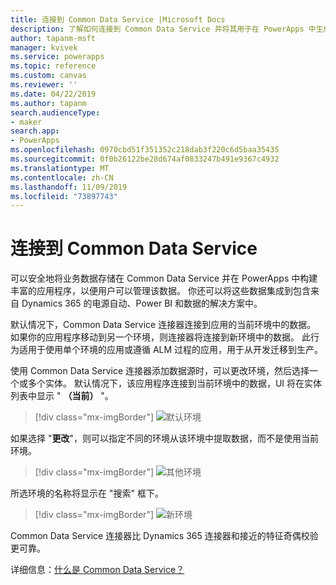 ```yaml
---
title: 连接到 Common Data Service |Microsoft Docs
description: 了解如何连接到 Common Data Service 并将其用于在 PowerApps 中生成应用程序。
author: tapanm-msft
manager: kvivek
ms.service: powerapps
ms.topic: reference
ms.custom: canvas
ms.reviewer: ''
ms.date: 04/22/2019
ms.author: tapanm
search.audienceType:
- maker
search.app:
- PowerApps
ms.openlocfilehash: 0970cbd51f351352c218dab3f220c6d5baa35435
ms.sourcegitcommit: 0f0b26122be28d674af0833247b491e9367c4932
ms.translationtype: MT
ms.contentlocale: zh-CN
ms.lasthandoff: 11/09/2019
ms.locfileid: "73897743"
---
```

# <a name="connect-to-common-data-service"></a>连接到 Common Data Service

可以安全地将业务数据存储在 Common Data Service 并在 PowerApps 中构建丰富的应用程序，以便用户可以管理该数据。 你还可以将这些数据集成到包含来自 Dynamics 365 的电源自动、Power BI 和数据的解决方案中。

默认情况下，Common Data Service 连接器连接到应用的当前环境中的数据。 如果你的应用程序移动到另一个环境，则连接器将连接到新环境中的数据。 此行为适用于使用单个环境的应用或遵循 ALM 过程的应用，用于从开发迁移到生产。

使用 Common Data Service 连接器添加数据源时，可以更改环境，然后选择一个或多个实体。 默认情况下，该应用程序连接到当前环境中的数据，UI 将在实体列表中显示 " **（当前）** "。

> [!div class="mx-imgBorder"]
> ![默认环境](media/connection-common-data-service/common-data-service-connection-change-environment.png)

如果选择 "**更改**"，则可以指定不同的环境从该环境中提取数据，而不是使用当前环境。

> [!div class="mx-imgBorder"]
> ![其他环境](media/connection-common-data-service/common-data-service-connection-select-environment.png)

所选环境的名称将显示在 "搜索" 框下。

> [!div class="mx-imgBorder"]
> ![新环境](media/connection-common-data-service/common-data-service-connection-after-change-environment.png)

Common Data Service 连接器比 Dynamics 365 连接器和接近的特征奇偶校验更可靠。

详细信息：[什么是 Common Data Service？](../../common-data-service/data-platform-intro.md)
